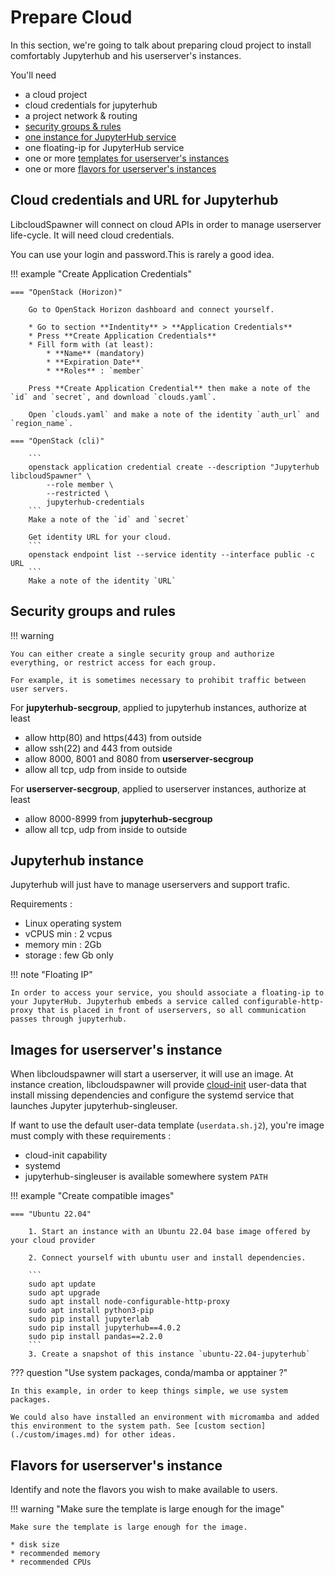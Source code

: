 # Prepare Cloud

In this section, we're going to talk about preparing cloud project to install comfortably Jupyterhub and his userserver's instances.

You'll need

* a cloud project
* cloud credentials for jupyterhub
* a project network & routing
* [security groups & rules](#security-groups-and-rules)
* [one instance for JupyterHub service](#jupyterhub-instance)
* one floating-ip for JupyterHub service
* one or more [templates for userserver's instances](#images-for-userservers-instance)
* one or more [flavors for userserver's instances](#flavors-for-userservers-instance)

## Cloud credentials and URL for Jupyterhub

LibcloudSpawner will connect on cloud APIs in order to manage userserver life-cycle. It will need cloud credentials.

You can use your login and password.This is rarely a good idea.


!!! example "Create Application Credentials"

    === "OpenStack (Horizon)"

        Go to OpenStack Horizon dashboard and connect yourself.

        * Go to section **Indentity** > **Application Credentials**
        * Press **Create Application Credentials**
        * Fill form with (at least):
            * **Name** (mandatory)
            * **Expiration Date**
            * **Roles** : `member`

        Press **Create Application Credential** then make a note of the `id` and `secret`, and download `clouds.yaml`.

        Open `clouds.yaml` and make a note of the identity `auth_url` and `region_name`.

    === "OpenStack (cli)"
        
        ```
        openstack application credential create --description "Jupyterhub libcloudSpawner" \
            --role member \
            --restricted \
            jupyterhub-credentials
        ```
        Make a note of the `id` and `secret`

        Get identity URL for your cloud.
        ```
        openstack endpoint list --service identity --interface public -c URL
        ```
        Make a note of the identity `URL`


## Security groups and rules

!!! warning

    You can either create a single security group and authorize everything, or restrict access for each group.

    For example, it is sometimes necessary to prohibit traffic between user servers.

For **jupyterhub-secgroup**, applied to jupyterhub instances, authorize at least

* allow http(80) and https(443) from outside
* allow ssh(22) and 443 from outside
* allow 8000, 8001 and 8080 from **userserver-secgroup**
* allow all tcp, udp from inside to outside

For **userserver-secgroup**, applied to userserver instances, authorize at least

* allow 8000-8999 from **jupyterhub-secgroup**
* allow all tcp, udp from inside to outside

## Jupyterhub instance

Jupyterhub will just have to manage userservers and support trafic.

Requirements :

* Linux operating system
* vCPUS min : 2 vcpus
* memory min : 2Gb
* storage : few Gb only

!!! note "Floating IP"

    In order to access your service, you should associate a floating-ip to your JupyterHub. Jupyterhub embeds a service called configurable-http-proxy that is placed in front of userservers, so all communication passes through jupyterhub.

## Images for userserver's instance

When libcloudspawner will start a userserver, it will use an image. At instance creation, libcloudspawner will provide [cloud-init](https://cloud-init.io) user-data that install missing dependencies and configure the systemd service that launches Jupyter jupyterhub-singleuser.

If want to use the default user-data template (`userdata.sh.j2`), you're image must comply with these requirements :

* cloud-init capability
* systemd
* jupyterhub-singleuser is available somewhere system `PATH`

!!! example "Create compatible images"

    === "Ubuntu 22.04"

        1. Start an instance with an Ubuntu 22.04 base image offered by your cloud provider

        2. Connect yourself with ubuntu user and install dependencies.

        ```
        sudo apt update
        sudo apt upgrade
        sudo apt install node-configurable-http-proxy
        sudo apt install python3-pip
        sudo pip install jupyterlab
        sudo pip install jupyterhub==4.0.2
        sudo pip install pandas==2.2.0
        ```
        3. Create a snapshot of this instance `ubuntu-22.04-jupyterhub`


??? question "Use system packages, conda/mamba or apptainer ?"

    In this example, in order to keep things simple, we use system packages.

    We could also have installed an environment with micromamba and added this environment to the system path. See [custom section](./custom/images.md) for other ideas.


## Flavors for userserver's instance

Identify and note the flavors you wish to make available to users.

!!! warning "Make sure the template is large enough for the image"

    Make sure the template is large enough for the image.

    * disk size
    * recommended memory
    * recommended CPUs